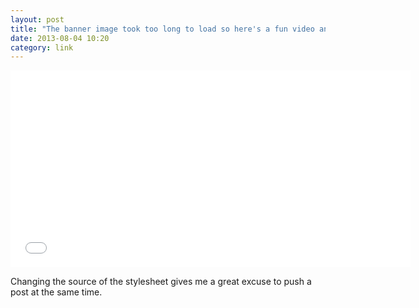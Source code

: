 ```yaml
---
layout: post
title: "The banner image took too long to load so here's a fun video and a new banner colour"
date: 2013-08-04 10:20
category: link
---
```


<iframe width="640" height="315" src="//www.youtube.com/embed/0jfmwYNq_cg" frameborder="0" allowfullscreen="1"> </iframe>

Changing the source of the stylesheet gives me a great excuse to push a post at the same time.